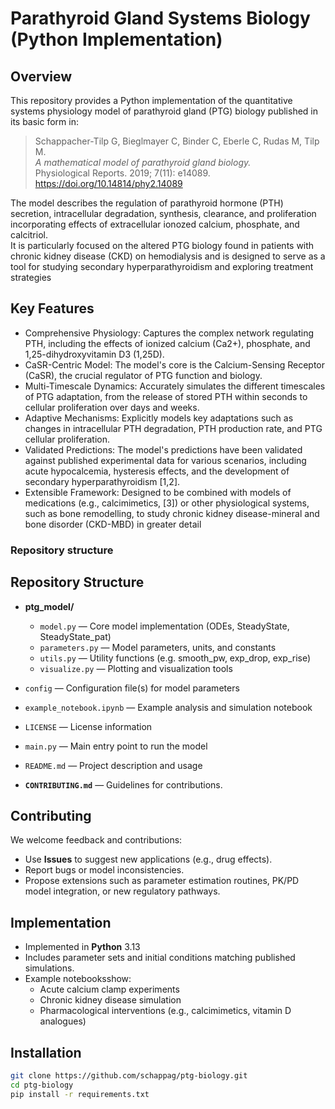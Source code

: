 # Parathyroid Gland Systems Biology (Python Implementation)

## Overview
This repository provides a Python implementation of the quantitative systems physiology model of parathyroid gland (PTG) biology published in its basic form in:

> Schappacher-Tilp G, Bieglmayer C, Binder C, Eberle C, Rudas M, Tilp M.  
> *A mathematical model of parathyroid gland biology.*  
> Physiological Reports. 2019; 7(11): e14089. https://doi.org/10.14814/phy2.14089
> 
The model describes the regulation of parathyroid hormone (PTH) secretion, intracellular degradation, synthesis, clearance, and proliferation incorporating effects of extracellular ionozed calcium, phosphate, and calcitriol.  
 It is particularly focused on the altered PTG biology found in patients with chronic kidney disease (CKD) on hemodialysis and is designed to serve as a tool for studying secondary hyperparathyroidism and exploring treatment strategies

## Key Features
- Comprehensive Physiology: Captures the complex network regulating PTH, including the effects of ionized calcium (Ca2+), phosphate, and 1,25-dihydroxyvitamin D3 (1,25D).
- CaSR-Centric Model: The model's core is the Calcium-Sensing Receptor (CaSR), the crucial regulator of PTG function and biology.
- Multi-Timescale Dynamics: Accurately simulates the different timescales of PTG adaptation, from the release of stored PTH within seconds to cellular proliferation over days and weeks.
- Adaptive Mechanisms: Explicitly models key adaptations such as changes in intracellular PTH degradation, PTH production rate, and PTG cellular proliferation.
- Validated Predictions: The model's predictions have been validated against published experimental data for various scenarios, including acute hypocalcemia, hysteresis effects, and the development of secondary hyperparathyroidism [1,2].
- Extensible Framework: Designed to be combined with models of medications (e.g., calcimimetics, [3]) or other physiological systems, such as bone remodelling, to study chronic kidney disease-mineral and bone disorder (CKD-MBD) in greater detail

### Repository structure

## Repository Structure

- **ptg_model/**
  - `model.py` — Core model implementation (ODEs, SteadyState, SteadyState_pat)  
  - `parameters.py` — Model parameters, units, and constants  
  - `utils.py` — Utility functions (e.g. smooth_pw, exp_drop, exp_rise)  
  - `visualize.py` — Plotting and visualization tools  

- `config` — Configuration file(s) for model parameters  
- `example_notebook.ipynb` — Example analysis and simulation notebook  
- `LICENSE` — License information  
- `main.py` — Main entry point to run the model  
- `README.md` — Project description and usage

- **`CONTRIBUTING.md`** — Guidelines for contributions.  


## Contributing
We welcome feedback and contributions:  
- Use **Issues** to suggest new applications (e.g., drug effects).  
- Report bugs or model inconsistencies.  
- Propose extensions such as parameter estimation routines, PK/PD model integration, or new regulatory pathways.  

## Implementation
- Implemented in **Python** 3.13
- Includes parameter sets and initial conditions matching published simulations.  
- Example notebooksshow:  
  - Acute calcium clamp experiments  
  - Chronic kidney disease simulation  
  - Pharmacological interventions (e.g., calcimimetics, vitamin D analogues)  

## Installation
```bash
git clone https://github.com/schappag/ptg-biology.git
cd ptg-biology
pip install -r requirements.txt



